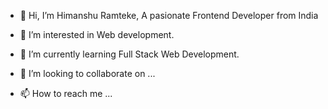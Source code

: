 - 👋 Hi, I’m Himanshu Ramteke, 
     A pasionate Frontend Developer from India
  
- 👀 I’m interested in Web development.
- 🌱 I’m currently learning Full Stack Web Development.
- 💞️ I’m looking to collaborate on ...
- 📫 How to reach me ...

<!---
himanshuramteke/himanshuramteke is a ✨ special ✨ repository because its `README.md` (this file) appears on your GitHub profile.
You can click the Preview link to take a look at your changes.
--->

